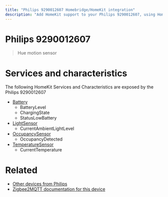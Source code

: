 ```yaml
---
title: "Philips 9290012607 Homebridge/HomeKit integration"
description: "Add HomeKit support to your Philips 9290012607, using Homebridge, Zigbee2MQTT and homebridge-z2m."
---
```

<!---
This file has been GENERATED using src/docgen/docgen.ts
DO NOT EDIT THIS FILE MANUALLY!
-->
# Philips 9290012607
> Hue motion sensor


# Services and characteristics
The following HomeKit Services and Characteristics are exposed by
the Philips 9290012607

* [Battery](../../battery.md)
  * BatteryLevel
  * ChargingState
  * StatusLowBattery
* [LightSensor](../../sensors.md)
  * CurrentAmbientLightLevel
* [OccupancySensor](../../sensors.md)
  * OccupancyDetected
* [TemperatureSensor](../../sensors.md)
  * CurrentTemperature


# Related
* [Other devices from Philips](../index.md#philips)
* [Zigbee2MQTT documentation for this device](https://www.zigbee2mqtt.io/devices/9290012607.html)